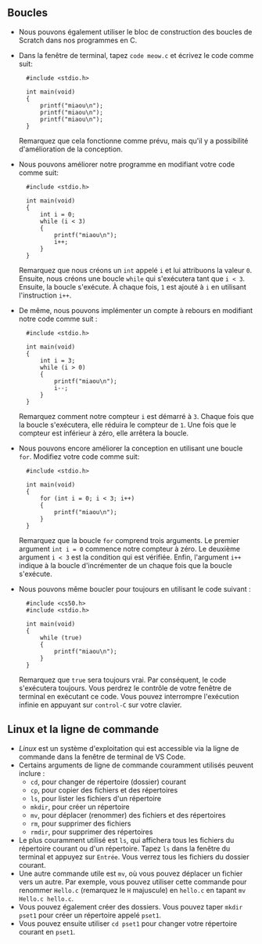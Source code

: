 Boucles
-------

* Nous pouvons également utiliser le bloc de construction des boucles de Scratch dans nos programmes en C.
* Dans la fenêtre de terminal, tapez `code meow.c` et écrivez le code comme suit:
    
        #include <stdio.h>
        
        int main(void)
        {
            printf("miaou\n");
            printf("miaou\n");
            printf("miaou\n");
        }
        
    
    Remarquez que cela fonctionne comme prévu, mais qu'il y a possibilité d'amélioration de la conception.
    
* Nous pouvons améliorer notre programme en modifiant votre code comme suit:
    
        #include <stdio.h>
        
        int main(void)
        {
            int i = 0;
            while (i < 3)
            {
                printf("miaou\n");
                i++;
            }
        }
        
    
    Remarquez que nous créons un `int` appelé `i` et lui attribuons la valeur `0`. Ensuite, nous créons une boucle `while` qui s'exécutera tant que `i < 3`. Ensuite, la boucle s'exécute. À chaque fois, `1` est ajouté à `i` en utilisant l'instruction `i++`.
    
* De même, nous pouvons implémenter un compte à rebours en modifiant notre code comme suit :
    
        #include <stdio.h>
        
        int main(void)
        {
            int i = 3;
            while (i > 0)
            {
                printf("miaou\n");
                i--;
            }
        }
        
    
    Remarquez comment notre compteur `i` est démarré à `3`. Chaque fois que la boucle s'exécutera, elle réduira le compteur de `1`. Une fois que le compteur est inférieur à zéro, elle arrêtera la boucle.

* Nous pouvons encore améliorer la conception en utilisant une boucle `for`. Modifiez votre code comme suit:
    
        #include <stdio.h>
        
        int main(void)
        {
            for (int i = 0; i < 3; i++)
            {
                printf("miaou\n");
            }
        }
        
    
  Remarquez que la boucle `for` comprend trois arguments. Le premier argument `int i = 0` commence notre compteur à zéro. Le deuxième argument `i < 3` est la condition qui est vérifiée. Enfin, l'argument `i++` indique à la boucle d'incrémenter de un chaque fois que la boucle s'exécute.
    
* Nous pouvons même boucler pour toujours en utilisant le code suivant :
    
        #include <cs50.h>
        #include <stdio.h>
        
        int main(void)
        {
            while (true)
            {
                printf("miaou\n");
            }
        }
        
    
    Remarquez que `true` sera toujours vrai. Par conséquent, le code s'exécutera toujours. Vous perdrez le contrôle de votre fenêtre de terminal en exécutant ce code. Vous pouvez interrompre l'exécution infinie en appuyant sur `control-C` sur votre clavier.
    

Linux et la ligne de commande
-----------------------------

* _Linux_ est un système d'exploitation qui est accessible via la ligne de commande dans la fenêtre de terminal de VS Code.
* Certains arguments de ligne de commande couramment utilisés peuvent inclure :
    * `cd`, pour changer de répertoire (dossier) courant
    * `cp`, pour copier des fichiers et des répertoires
    * `ls`, pour lister les fichiers d'un répertoire
    * `mkdir`, pour créer un répertoire
    * `mv`, pour déplacer (renommer) des fichiers et des répertoires
    * `rm`, pour supprimer des fichiers
    * `rmdir`, pour supprimer des répertoires
* Le plus couramment utilisé est `ls`, qui affichera tous les fichiers du répertoire courant ou d'un répertoire. Tapez `ls` dans la fenêtre du terminal et appuyez sur `Entrée`. Vous verrez tous les fichiers du dossier courant.
* Une autre commande utile est `mv`, où vous pouvez déplacer un fichier vers un autre. Par exemple, vous pouvez utiliser cette commande pour renommer `Hello.c` (remarquez le `H` majuscule) en `hello.c` en tapant `mv Hello.c hello.c`.
* Vous pouvez également créer des dossiers. Vous pouvez taper `mkdir pset1` pour créer un répertoire appelé `pset1`.
* Vous pouvez ensuite utiliser `cd pset1` pour changer votre répertoire courant en `pset1`.